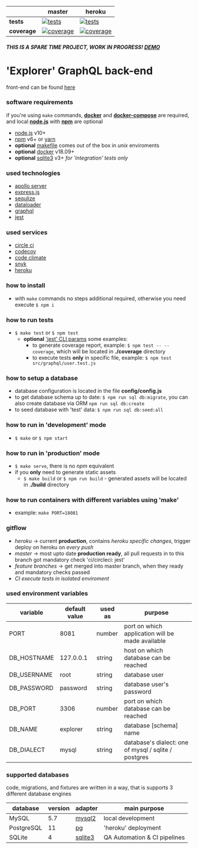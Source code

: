 [ci.tests-master-badge]: https://circleci.com/gh/eugene-matvejev/node-explorer/tree/master.svg?style=svg
[ci.tests-master]: https://circleci.com/gh/eugene-matvejev/node-explorer/tree/master
[ci.coverage-master-badge]: https://codecov.io/gh/eugene-matvejev/node-explorer/branch/master/graph/badge.svg
[ci.coverage-master]: https://codecov.io/gh/eugene-matvejev/node-explorer/branch/master

[ci.tests-heroku-badge]: https://circleci.com/gh/eugene-matvejev/node-explorer/tree/heroku.svg?style=svg
[ci.tests-heroku]: https://circleci.com/gh/eugene-matvejev/node-explorer/tree/heroku
[ci.coverage-heroku-badge]: https://codecov.io/gh/eugene-matvejev/node-explorer/branch/heroku/graph/badge.svg
[ci.coverage-heroku]: https://codecov.io/gh/eugene-matvejev/node-explorer/branch/heroku

|               | master                                                        | heroku
|---            |---                                                            | ---
| __tests__     | [![tests][ci.tests-master-badge]][ci.tests-master]            | [![tests][ci.tests-heroku-badge]][ci.tests-heroku]
| __coverage__  | [![coverage][ci.coverage-master-badge]][ci.coverage-master]   | [![coverage][ci.coverage-heroku-badge]][ci.coverage-heroku]

##### THIS IS A SPARE TIME PROJECT, WORK IN PROGRESS! [DEMO](https://sa-explorer.herokuapp.com/)

# 'Explorer' GraphQL back-end

front-end can be found [here](https://github.com/eugene-matvejev/react-explorer)

### software requirements

if you're using `make` commands, __[docker](https://docs.docker.com/install/)__ and __[docker-compose](https://docs.docker.com/compose/install/)__ are required, and local __[node.js](https://nodejs.org/)__ with __[npm](https://www.npmjs.com/)__ are optional
* [node.js](https://nodejs.org/) v10+
* [npm](https://www.npmjs.com/) v6+ or [yarn](https://yarnpkg.com/)
* __optional__ [makefile](https://en.wikipedia.org/wiki/Makefile) comes out of the box in *unix* enviroments
* __optional__ [docker](https://www.docker.com/) v18.09+
* __optional__ [sqlite3](https://www.sqlite.org/index.html) v3+ *for 'integration' tests only*

### used technologies

* [apollo server](https://www.apollographql.com/docs/apollo-server/)
* [express.js](https://expressjs.com/)
* [sequlize](http://docs.sequelizejs.com/)
* [dataloader](https://github.com/graphql/dataloader)
* [graphql](https://graphql.org/)
* [jest](https://facebook.github.io/jest/)

### used services

* [circle ci](https://circleci.com/dashboard)
* [codecov](https://codecov.io/)
* [code climate](https://codeclimate.com/)
* [snyk](https://snyk.io/)
* [heroku](https://www.heroku.com/)

### how to install

* with `make` commands no steps additional required, otherwise you need execute `$ npm i`

### how to run tests

* `$ make test` or `$ npm test`
  * __optional__ [ 'jest' CLI params](https://facebook.github.io/jest/docs/en/cli.html) some examples:
    * to generate coverage report, example: `$ npm test -- --coverage`, which will be located in __./coverage__ directory
    * to execute tests __only__ in specific file, example: `$ npm test src/graphql/user.test.js`

### how to setup a database

* database configuration is located in the file __config/config.js__
* to get database schema up to date: `$ npm run sql db:migrate`, you can also create database via ORM `npm run sql db:create`
* to seed database with 'test' data: `$ npm run sql db:seed:all`

### how to run in 'development' mode

* `$ make` or `$ npm start`

### how to run in 'production' mode

* `$ make serve`, there is no *npm* equivalent
* if you __only__ need to generate static assets
  * `$ make build` or `$ npm run build` - generated assets will be located in __./build__ directory

### how to run containers with different variables using 'make'

* example: `make PORT=18081`

### gitflow

* *heroku* -> current __production__, contains *heroku specific changes*, trigger deploy on heroku on *every push*
* *master* -> most upto date __production ready__, all pull requests in to this branch got mandatory check 'ci/circleci: jest'
* *feature branches* -> get merged into master branch, when they ready and mandatory checks passed
* *CI execute tests in isolated enviroment*

### used environment variables

| variable      | default value | used as   | purpose
|---            |---            |---        | ---
| PORT          | 8081          | number    | port on which application will be made available
| DB_HOSTNAME   | 127.0.0.1     | string    | host on which database can be reached
| DB_USERNAME   | root          | string    | database user
| DB_PASSWORD   | password      | string    | database user's password
| DB_PORT       | 3306          | number    | port on which database can be reached
| DB_NAME       | explorer      | string    | database [schema] name
| DB_DIALECT    | mysql         | string    | database's dialect: one of mysql / sqlite / postgres

### supported databases

code, migrations, and fixtures are written in a way, that is supports 3 different database engines

| database      | version   | adapter                                           | main purpose
|---            |---        | ---                                               | ---
| MySQL         | 5.7       | [mysql2](https://www.npmjs.com/package/mysql2)    | local development
| PostgreSQL    | 11        | [pg](https://www.npmjs.com/package/pg)            | 'heroku' deployment
| SQLite        | 4         | [sqlite3](https://www.npmjs.com/package/sqlite3)  | QA Automation & CI pipelines
